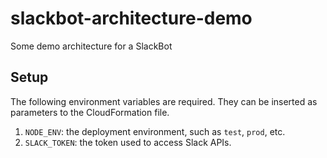 # slackbot-architecture-demo
Some demo architecture for a SlackBot

## Setup
The following environment variables are required. They can be inserted as parameters to the CloudFormation file.
1. `NODE_ENV`: the deployment environment, such as `test`, `prod`, etc.
1. `SLACK_TOKEN`: the token used to access Slack APIs.